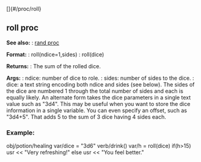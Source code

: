 []{#/proc/roll}
## roll proc
**See also:**
:   [rand proc](#/proc/rand)
<!-- -->
**Format:**
:   roll(ndice=1,sides)
:   roll(dice)
<!-- -->
**Returns:**
:   The sum of the rolled dice.
<!-- -->
**Args:**
:   ndice: number of dice to role.
:   sides: number of sides to the dice.
:   dice: a text string encoding both ndice and sides (see below).
The sides of the dice are numbered 1 through the total number of sides
and each is equally likely.
An alternate form takes the dice parameters in a single text value such
as \"3d4\". This may be useful when you want to store the dice
information in a single variable. You can even specify an offset, such
as \"3d4+5\". That adds 5 to the sum of 3 dice having 4 sides each.
### Example:
obj/potion/healing var/dice = \"3d6\" verb/drink() var/h = roll(dice)
if(h\>15) usr \<\< \"Very refreshing!\" else usr \<\< \"You feel
better.\"